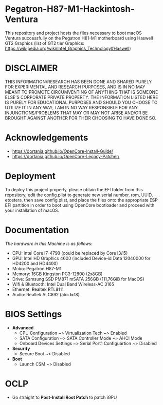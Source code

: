 # Pegatron-H87-M1-Hackintosh-Ventura
This repository and project hosts the files necessary to boot macOS Ventura successfully on the Pegatron H81-M1 motherboard using Haswell GT2 Graphics (list of GT2 tier Graphics: https://wikipedia.org/wiki/Intel_Graphics_Technology#Haswell)

# DISCLAIMER
THIS INFORMATION/RESEARCH HAS BEEN DONE AND SHARED PURELY FOR EXPERIMENTAL AND RESEARCH PURPOSES, AND IS IN NO MAY MEANT TO PROMOTE CIRCUMVENTING OF ANYTHING THAT IS SOMEONE ELSE'S CORPORATE PRIVATE PROPERTY. THE INFORMATION LISTED HERE IS PURELY FOR EDUCATIONAL PURPOSES AND SHOULD YOU CHOOSE TO UTILIZE IT IN ANY WAY, I AM IN NO WAY RESPONSIBLE FOR ANY INJUNCTIONS/PROBLEMS THAT MAY OR MAY NOT ARISE AND/OR BE BROUGHT AGAINST ANOTHER FOR THEIR CHOOSING TO HAVE DONE SO.

# Acknowledgements
- https://dortania.github.io/OpenCore-Install-Guide/
- https://dortania.github.io/OpenCore-Legacy-Patcher/

# Deployment
To deploy this project properly, please obtain the EFI folder from this repository, edit the config.plist to generate new serial number, rom, UUID, etcetera, then save config.plist, and place the files onto the appropriate ESP EFI partition in order to boot using OpenCore bootloader and proceed with your installation of macOS.

# Documentation
_The hardware in this Machine is as follows_:
- CPU: Intel Core i7-4790 (could be replaced by Core i3/i5)
- GPU: Intel HD Graphics 4600 (included Device-id	Data 12040000 for HD4200 and HD4400)
- Mobo: Pegatron H87-M1
- Memory: 16GB Kingston PC3-12800 (2x8GB)
- Drive: Samsung SSD PM871 mSATA 256GB (111,76GiB for MacOS)
- Wifi & Bluetooth: Intel Dual Band Wireless-AC 3165
- Ethernet: Realtek RTL8111
- Audio: Realtek ALC892 (alcid=18)

# BIOS Settings
- **Advanced**
  - CPU Configuration ~> Virtualization Tech ~> Enabled
  - SATA Configuration ~> SATA Controller Mode ~> AHCI Mode
  - Onboard Devices Settings ~> Serial Port1 Configuartion ~> Disabled
- **Security**
  - Secure Boot ~> Disabled
- **Boot**
  - Launch CSM ~> Disabled

# OCLP
- Go straight to **Post-Install Root Patch** to patch iGPU
